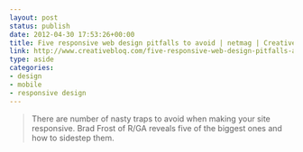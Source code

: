 ```yaml
---
layout: post
status: publish
date: 2012-04-30 17:53:26+00:00
title: Five responsive web design pitfalls to avoid | netmag | Creative Bloq
link: http://www.creativebloq.com/five-responsive-web-design-pitfalls-avoid-4123914
type: aside
categories:
- design
- mobile
- responsive design
---
```


> There are number of nasty traps to avoid when making your site responsive. Brad Frost of R/GA reveals five of the biggest ones and how to sidestep them.
